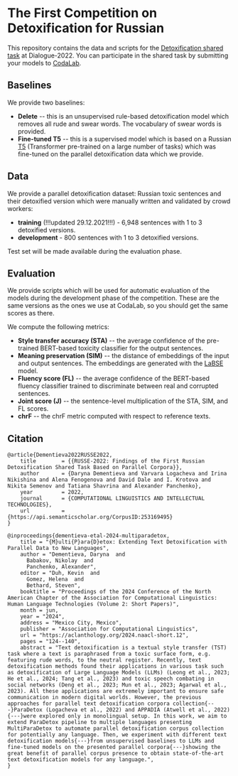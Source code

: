 # The First Competition on Detoxification for Russian

This repository contains the data and scripts for the [Detoxification shared task](https://russe.nlpub.org/2022/tox/) at Dialogue-2022. You can participate in the shared task by submitting your models to [CodaLab](https://codalab.lisn.upsaclay.fr/competitions/642).

## Baselines

We provide two baselines:
- **Delete** -- this is an unsupervised rule-based detoxification model which removes all rude and swear words. The vocabulary of swear words is provided.
- **Fine-tuned T5** -- this is a supervised model which is based on a Russian [T5](https://arxiv.org/abs/1910.10683) (Transformer pre-trained on a large number of tasks) which was fine-tuned on the parallel detoxification data which we provide.

## Data

We provide a parallel detoxification dataset: Russian toxic sentences and their detoxified version which were manually written and validated by crowd workers:
- **training** (!!!updated 29.12.2021!!!) - 6,948 sentences with 1 to 3 detoxified versions.
- **development** - 800 sentences with 1 to 3 detoxified versions.

Test set will be made available during the evaluation phase.

## Evaluation

We provide scripts which will be used for automatic evaluation of the models during the development phase of the competition. These are the same versions as the ones we use at CodaLab, so you should get the same scores as there.

We compute the following metrics:
- **Style transfer accuracy (STA)** -- the average confidence of the pre-trained BERT-based toxicity classifier for the output sentences.
- **Meaning preservation (SIM)** -- the distance of embeddings of the input and output sentences. The embeddings are generated with the [LaBSE](https://arxiv.org/abs/2007.01852) model.
- **Fluency score (FL)** -- the average confidence of the BERT-based fluency classifier trained to discriminate between real and corrupted sentences.
- **Joint score (J)** -- the sentence-level multiplication of the STA, SIM, and FL scores.
- **chrF** -- the chrF metric computed with respect to reference texts.

## Citation

```
@article{Dementieva2022RUSSE2022,
	title        = {{RUSSE-2022: Findings of the First Russian Detoxification Shared Task Based on Parallel Corpora}},
	author       = {Daryna Dementieva and Varvara Logacheva and Irina Nikishina and Alena Fenogenova and David Dale and I. Krotova and Nikita Semenov and Tatiana Shavrina and Alexander Panchenko},
	year         = 2022,
	journal      = {COMPUTATIONAL LINGUISTICS AND INTELLECTUAL TECHNOLOGIES},
	url          = {https://api.semanticscholar.org/CorpusID:253169495}
}
```

```
@inproceedings{dementieva-etal-2024-multiparadetox,
    title = "{M}ulti{P}ara{D}etox: Extending Text Detoxification with Parallel Data to New Languages",
    author = "Dementieva, Daryna  and
      Babakov, Nikolay  and
      Panchenko, Alexander",
    editor = "Duh, Kevin  and
      Gomez, Helena  and
      Bethard, Steven",
    booktitle = "Proceedings of the 2024 Conference of the North American Chapter of the Association for Computational Linguistics: Human Language Technologies (Volume 2: Short Papers)",
    month = jun,
    year = "2024",
    address = "Mexico City, Mexico",
    publisher = "Association for Computational Linguistics",
    url = "https://aclanthology.org/2024.naacl-short.12",
    pages = "124--140",
    abstract = "Text detoxification is a textual style transfer (TST) task where a text is paraphrased from a toxic surface form, e.g. featuring rude words, to the neutral register. Recently, text detoxification methods found their applications in various task such as detoxification of Large Language Models (LLMs) (Leong et al., 2023; He et al., 2024; Tang et al., 2023) and toxic speech combating in social networks (Deng et al., 2023; Mun et al., 2023; Agarwal et al., 2023). All these applications are extremely important to ensure safe communication in modern digital worlds. However, the previous approaches for parallel text detoxification corpora collection{---}ParaDetox (Logacheva et al., 2022) and APPADIA (Atwell et al., 2022){---}were explored only in monolingual setup. In this work, we aim to extend ParaDetox pipeline to multiple languages presenting MultiParaDetox to automate parallel detoxification corpus collection for potentially any language. Then, we experiment with different text detoxification models{---}from unsupervised baselines to LLMs and fine-tuned models on the presented parallel corpora{---}showing the great benefit of parallel corpus presence to obtain state-of-the-art text detoxification models for any language.",
}
```
